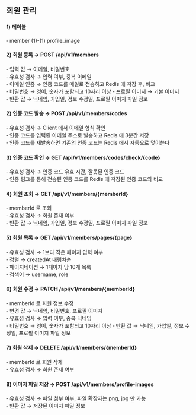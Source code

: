 ## 회원 관리
#### 1) 테이블
&#8209; member (1)-(1) profile_image <br>

#### 2) 회원 등록 → POST /api/v1/members
&#8209; 입력 값 → 이메일, 비밀번호 <br>
&#8209; 유효성 검사 → 입력 여부, 중복 이메일 <br>
&#8209; 이메일 인증 → 인증 코드를 메일로 전송하고 Redis 에 저장 후, 비교 <br>
&#8209; 비밀번호 → 영어, 숫자가 포함되고 10자리 이상
&#8209; 프로필 이미지 → 기본 이미지 <br>
&#8209; 반환 값 → 닉네임, 가입일, 정보 수정일, 프로필 이미지 파일 정보 <br>

#### 2) 인증 코드 발송 → POST /api/v1/members/codes
&#8209; 유효성 검사 → Client 에서 이메일 형식 확인 <br>
&#8209; 인증 코드를 입력된 이메일 주소로 발송하고 Redis 에 3분간 저장 <br>
&#8209; 인증 코드를 재발송하면 기존의 인증 코드는 Redis 에서 자동으로 덮어쓴다 <br>

#### 3) 인증 코드 확인 → GET /api/v1/members/codes/check/{code}
&#8209; 유효성 검사 → 인증 코드 유효 시간, 잘못된 인증 코드 <br>
&#8209; 인증 링크를 통해 전송된 인증 코드를 Redis 에 저장된 인증 코드와 비교 <br>

#### 4) 회원 조회 → GET /api/v1/members/{memberId}
&#8209; memberId 로 조회 <br>
&#8209; 유효성 검사 → 회원 존재 여부 <br>
&#8209; 반환 값 → 닉네임, 가입일, 정보 수정일, 프로필 이미지 파일 정보 <br>

#### 5) 회원 목록 → GET /api/v1/members/pages/{page}
&#8209; 유효성 검사 → 1보다 작은 페이지 입력 여부 <br>
&#8209; 정렬 → createdAt 내림차순 <br>
&#8209; 페이지네이션 → 1페이지 당 10개 목록 <br>
&#8209; 검색어 → username, role <br>

#### 6) 회원 수정 → PATCH /api/v1/members/{memberId}
&#8209; memberId 로 회원 정보 수정 <br>
&#8209; 변경 값 → 닉네임, 비밀번호, 프로필 이미지 <br>
&#8209; 유효성 검사 → 입력 여부, 중복 닉네임 <br>
&#8209; 비밀번호 → 영어, 숫자가 포함되고 10자리 이상
&#8209; 반환 값 → 닉네임, 가입일, 정보 수정일, 프로필 이미지 파일 정보 <br>

#### 7) 회원 삭제 → DELETE /api/v1/members/{memberId}
&#8209; memberId 로 회원 삭제 <br>
&#8209; 유효성 검사 → 회원 존재 여부 <br>

#### 8) 이미지 파일 저장 → POST /api/v1/members/profile-images
&#8209; 유효성 검사 → 파일 첨부 여부, 파일 확장자는 png, jpg 만 가능 <br>
&#8209; 반환 값 → 저장된 이미지 파일 정보 <br>